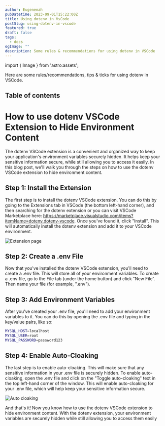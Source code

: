 ```yaml
---
author: Eugenenah
pubDatetime: 2023-09-01T15:22:00Z
title: Using dotenv in VsCode
postSlug: using-dotenv-in-vscode
featured: true
draft: false
tags:
  - docs
ogImage: ""
description: Some rules & recommendations for using dotenv in VSCode
---
```


import { Image } from 'astro:assets';

Here are some rules/recommendations, tips & ticks for using dotenv in VSCode.

## Table of contents

# How to use dotenv VSCode Extension to Hide Environment Content

The dotenv VSCode extension is a convenient and organized way to keep your application's environment variables securely hidden. It helps keep your sensitive information secure, while still allowing you to access it easily. In this blog post, we'll walk you through the steps on how to use the dotenv VSCode extension to hide environment content.

## Step 1: Install the Extension

The first step is to install the dotenv VSCode extension. You can do this by going to the Extensions tab in VSCode (the bottom left-hand corner), and then searching for the dotenv extension or you can visit VSCode Marketplace here: https://marketplace.visualstudio.com/items?itemName=dotenv.dotenv-vscode. Once you've found it, click "Install". This will automatically install the dotenv extension and add it to your VSCode environment.

![Extension page](/images/extension.png)

## Step 2: Create a .env File

Now that you've installed the dotenv VSCode extension, you'll need to create a .env file. This will store all of your environment variables. To create a .env file, go to the File tab (under the home button) and click "New File". Then name your file (for example, ".env").

## Step 3: Add Environment Variables

After you've created your .env file, you'll need to add your environment variables to it. You can do this by opening the .env file and typing in the key/value pairs, like so:

```bash
MYSQL_HOST=localhost
MYSQL_USER=root
MYSQL_PASSWORD=password123
```

## Step 4: Enable Auto-Cloaking

The last step is to enable auto-cloaking. This will make sure that any sensitive information in your .env file is securely hidden. To enable auto-cloaking, open the .env file and click on the "Toggle auto-cloaking" text in the top left-hand corner of the window. This will enable auto-cloaking for your .env file, which will help keep your sensitive information secure.

![Auto cloaking](/images/auto-cloaking.png)

And that's it! Now you know how to use the dotenv VSCode extension to hide environment content. With the dotenv extension, your environment variables are securely hidden while still allowing you to access them easily
